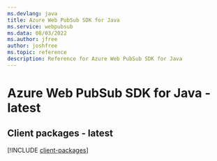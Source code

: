 ```yaml
---
ms.devlang: java
title: Azure Web PubSub SDK for Java
ms.service: webpubsub
ms.data: 08/03/2022
ms.author: jfree
author: joshfree
ms.topic: reference
description: Reference for Azure Web PubSub SDK for Java
---
```

# Azure Web PubSub SDK for Java - latest

## Client packages - latest
[!INCLUDE [client-packages](web-pubsub-client-index.md)]